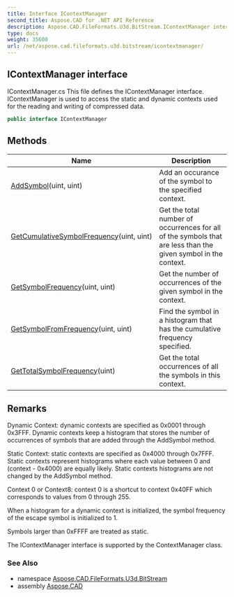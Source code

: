 ```yaml
---
title: Interface IContextManager
second_title: Aspose.CAD for .NET API Reference
description: Aspose.CAD.FileFormats.U3d.BitStream.IContextManager interface. IContextManager.cs This file defines the IContextManager interface. IContextManager is used to access the static and dynamic contexts used for the reading and writing of compressed data
type: docs
weight: 35600
url: /net/aspose.cad.fileformats.u3d.bitstream/icontextmanager/
---
```

## IContextManager interface

IContextManager.cs This file defines the IContextManager interface. IContextManager is used to access the static and dynamic contexts used for the reading and writing of compressed data.

```csharp
public interface IContextManager
```

## Methods

| Name | Description |
| --- | --- |
| [AddSymbol](../../aspose.cad.fileformats.u3d.bitstream/icontextmanager/addsymbol/)(uint, uint) | Add an occurance of the symbol to the specified context. |
| [GetCumulativeSymbolFrequency](../../aspose.cad.fileformats.u3d.bitstream/icontextmanager/getcumulativesymbolfrequency/)(uint, uint) | Get the total number of occurrences for all of the symbols that are less than the given symbol in the context. |
| [GetSymbolFrequency](../../aspose.cad.fileformats.u3d.bitstream/icontextmanager/getsymbolfrequency/)(uint, uint) | Get the number of occurrences of the given symbol in the context. |
| [GetSymbolFromFrequency](../../aspose.cad.fileformats.u3d.bitstream/icontextmanager/getsymbolfromfrequency/)(uint, uint) | Find the symbol in a histogram that has the cumulative frequency specified. |
| [GetTotalSymbolFrequency](../../aspose.cad.fileformats.u3d.bitstream/icontextmanager/gettotalsymbolfrequency/)(uint) | Get the total occurrences of all the symbols in this context. |

## Remarks

Dynamic Context: dynamic contexts are specified as 0x0001 through 0x3FFF. Dynamic contexts keep a histogram that stores the number of occurrences of symbols that are added through the AddSymbol method.

Static Context: static contexts are specified as 0x4000 through 0x7FFF. Static contexts represent histograms where each value between 0 and (context - 0x4000) are equally likely. Static contexts histograms are not changed by the AddSymbol method.

Context 0 or Context8: context 0 is a shortcut to context 0x40FF which corresponds to values from 0 through 255.

When a histogram for a dynamic context is initialized, the symbol frequency of the escape symbol is initialized to 1.

Symbols larger than 0xFFFF are treated as static.

The IContextManager interface is supported by the ContextManager class.

### See Also

* namespace [Aspose.CAD.FileFormats.U3d.BitStream](../../aspose.cad.fileformats.u3d.bitstream/)
* assembly [Aspose.CAD](../../)


